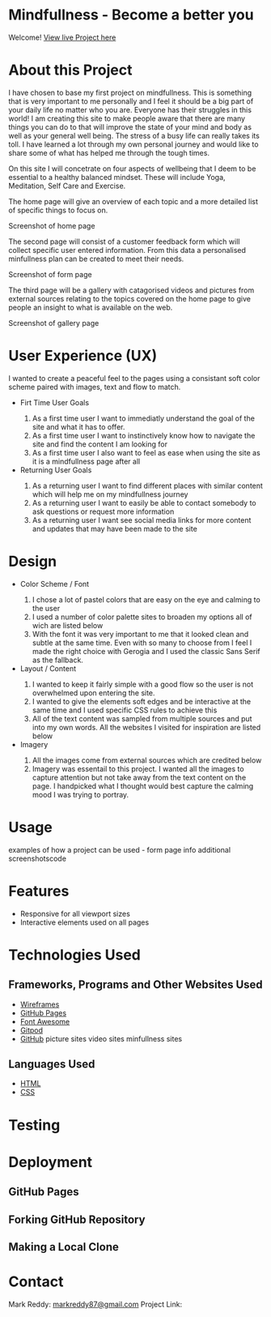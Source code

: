 # Mindfullness - Become a better you

Welcome! [View live Project here]()

# About this Project
I have chosen to base my first project on mindfullness. This is something that is very important to me personally and I feel it should be a big part of your daily life no matter who you are. Everyone has their struggles in this world! I am creating this site to make people aware that there are many things you can do to that will improve the state of your mind and body as well as your general well being. The stress of a busy life can really takes its toll. I have learned a lot through my own personal journey and would like to share some of what has helped me through the tough times.

On this site I will concetrate on four aspects of wellbeing that I deem to be essential to a healthy balanced mindset. These will include Yoga, Meditation, Self Care and Exercise.

The home page will give an overview of each topic and a more detailed list of specific things to focus on. 

Screenshot of home page


The second page will consist of a customer feedback form which will collect specific user entered information. From this data a personalised minfullness plan can be created to meet their needs.

Screenshot of form page

The third page will be a gallery with catagorised videos and pictures from external sources relating to the topics covered on the home page to give people an insight to what is available on the web.

Screenshot of gallery page


# User Experience (UX)
I wanted to create a peaceful feel to the pages using a consistant soft color scheme paired with images, text and flow to match. 

<ul>
    <li>Firt Time User Goals</li>
        <ol>
            <li>As a first time user I want to immediatly understand the goal of the site and what it has to offer.</li>
            <li>As a first time user I want to instinctively know how to navigate the site and find the content I am looking for</li>
            <li>As a first time user I also want to feel as ease when using the site as it is a mindfullness page after all</li>
        </ol>
    <li>Returning User Goals</li>
        <ol>
            <li>As a returning user I want to find different places with similar content which will help me on my mindfullness journey</li>
            <li>As a returning user I want to easily be able to contact somebody to ask questions or request more information</li>
            <li>As a returning user I want see social media links for more content and updates that may have been made to the site</li>
</ul>

# Design
<ul>
    <li>Color Scheme / Font</li>
        <ol>
            <li>I chose a lot of pastel colors that are easy on the eye and calming to the user</li>
            <li>I used a number of color palette sites to broaden my options all of wich are listed below</li>
            <li>With the font it was very important to me that it looked clean and subtle at the same time. Even with so many to choose from I feel I made the right choice with Gerogia and I used the classic Sans Serif as the fallback.</li>
        </ol>
    <li>Layout / Content</li>
        <ol>
            <li>I wanted to keep it fairly simple with a good flow so the user is not overwhelmed upon entering the site.</li>
            <li>I wanted to give the elements soft edges and be interactive at the same time and I used specific CSS rules to achieve this</li>
            <li>All of the text content was sampled from multiple sources and put into my own words. All the websites I visited for inspiration are listed below</li>
        </ol>
    <li>Imagery</li>
        <ol>
            <li>All the images come from external sources which are credited below</li>
            <li>Imagery was essentail to this project. I wanted all the images to capture attention but not take away from the text content on the page. I handpicked what I thought would best capture the calming mood I was trying to portray.</li>
        </ol>
</ul>

# Usage

examples of how a project can be used - form page info
additional screenshotscode

# Features
<ul>
    <li>Responsive for all viewport sizes</li>
    <li>Interactive elements used on all pages</li>
</ul>

# Technologies Used

## Frameworks, Programs and Other Websites Used
* [Wireframes](https://balsamiq.cloud)
* [GitHub Pages](https://pages.github.com)
* [Font Awesome](https://fontawesome.com)
* [Gitpod](https://gitpod.io)
* [GitHub](https://github.com/)
picture sites
video sites
minfullness sites 

## Languages Used
* [HTML](https://en.wikipedia.org/wiki/HTML)
* [CSS](https://en.wikipedia.org/wiki/CSS)

# Testing

# Deployment

## GitHub Pages
## Forking GitHub Repository
## Making a Local Clone

# Contact
Mark Reddy: markreddy87@gmail.com
Project Link: 
